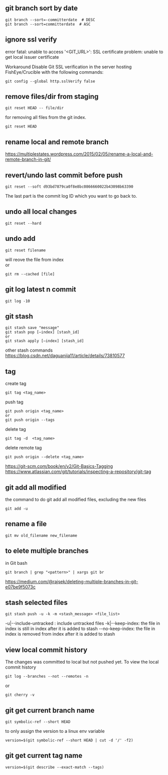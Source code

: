 
## git branch sort by date
```
git branch --sort=-committerdate  # DESC
git branch --sort=committerdate  # ASC
```

## ignore ssl verify 
error
fatal: unable to access '<GIT_URL>': SSL certificate problem: unable to get local issuer certificate

Workaround
Disable Git SSL verification in the server hosting FishEye/Crucible with the following commands:
```
git config --global http.sslVerify false
```

## remove files/dir from staging
```
git reset HEAD -- file/dir
```
for removing all files from the git index.
```
git reset HEAD 
```

## rename local and remote branch 
https://multiplestates.wordpress.com/2015/02/05/rename-a-local-and-remote-branch-in-git/

## revert/undo last commit before push
```
git reset --soft d93bd7879ca0f8e8bc0866660022b43098b63390
```
The last part is the commit log ID which you want to go back to.

## undo all local changes
```
git reset --hard
```

## undo add
```
git reset filename
```
will reove the file from index  
or 
```
git rm --cached [file]
```

## git log latest n commit
```
git log -10
```

## git stash 
```
git stash save "message"
git stash pop [–index] [stash_id]
or 
git stash apply [–index] [stash_id]
```
other stash commands
https://blog.csdn.net/daguanjia11/article/details/73810577

## tag
create tag
```
git tag <tag_name>
```
push tag
```
git push origin <tag_name>
or 
git push origin --tags
```
delete tag
```
git tag -d  <tag_name>
```
delete remote tag
```
git push origin --delete <tag_name>
```
https://git-scm.com/book/en/v2/Git-Basics-Tagging  
https://www.atlassian.com/git/tutorials/inspecting-a-repository/git-tag  

## git add all modified 
the command to do git add all modified files, excluding the new files
```
git add -u
```

## rename a file
```
git mv old_filename new_filename
```

## to elete multiple branches
in Git bash
```
git branch | grep "<pattern>" | xargs git br
```
https://medium.com/@rajsek/deleting-multiple-branches-in-git-e07be9f5073c

## stash selected files 
```
git stash push -u -k -m <stash_message> <file_list>
```
-u|--include-untracked : include untracked files
-k|--keep-index: the file in index is still in index after it is added to stash
--no-keep-index: the file in index is removed from index after it is added to stash

## view local commit history
The changes was committed to local but not pushed yet. To view the local commit history
```
git log --branches --not --remotes -n
```
or 
```
git cherry -v
```

## git get current branch name
```
git symbolic-ref --short HEAD
```
to only assign the version to a linux env variable 
```
version=$(git symbolic-ref --short HEAD | cut -d '/' -f2)
```

## git get current tag name
```
version=$(git describe --exact-match --tags)
```



